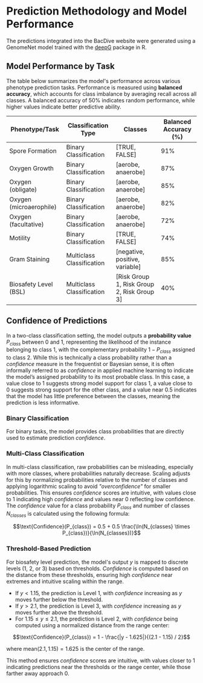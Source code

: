 # Prediction Methodology and Model Performance

The predictions integrated into the BacDive website were generated using a GenomeNet model trained with the [deepG](https://deepg.de/) package in R.

## Model Performance by Task
The table below summarizes the model's performance across various phenotype prediction tasks. Performance is measured using **balanced accuracy**, which accounts for class imbalance by averaging recall across all classes. A balanced accuracy of 50% indicates random performance, while higher values indicate better predictive ability.

| Phenotype/Task           | Classification Type       | Classes                                      | Balanced Accuracy (%) |
|--------------------------|---------------------------|----------------------------------------------|-----------------------|
| Spore Formation          | Binary Classification     | [TRUE, FALSE]                                | 91%                   |
| Oxygen Growth            | Binary Classification     | [aerobe, anaerobe]                           | 87%                   |
| Oxygen (obligate)        | Binary Classification     | [aerobe, anaerobe]                           | 85%                   |
| Oxygen (microaerophile)  | Binary Classification     | [aerobe, anaerobe]                           | 82%                   |
| Oxygen (facultative)     | Binary Classification     | [aerobe, anaerobe]                           | 72%                   |
| Motility                 | Binary Classification     | [TRUE, FALSE]                                | 74%                   |
| Gram Staining            | Multiclass Classification | [negative, positive, variable]               | 85%                   |
| Biosafety Level (BSL)    | Multiclass Classification | [Risk Group 1, Risk Group 2, Risk Group 3]   | 40%                   |


## Confidence of Predictions
In a two-class classification setting, the model outputs a **probability value** $P_{class}$ between 0 and 1, representing the likelihood of the instance belonging to class 1, with the complementary probability $1-P_{class}$ assigned to class 2. 
While this is technically a class probability rather than a *confidence* measure in the frequentist or Bayesian sense, it is often informally referred to as *confidence* in applied machine learning to indicate the model’s assigned probability to its most probable class. In this case, a value close to 1 suggests strong model support for class 1, a value close to 0 suggests strong support for the other class, and a value near 0.5 indicates that the model has little preference between the classes, meaning the prediction is less informative.

### **Binary Classification**
For binary tasks, the model provides class probabilities that are directly used to estimate prediction *confidence*.

### **Multi-Class Classification**
In multi-class classification, raw probabilities can be misleading, especially with more classes, where probabilities naturally decrease. Scaling adjusts for this by normalizing probabilities relative to the number of classes and applying logarithmic scaling to avoid *"overconfidence"* for smaller probabilities. This ensures *confidence* scores are intuitive, with values close to 1 indicating high *confidence* and values near 0 reflecting low confidence. The *confidence* value for a class probability $P_{class}$ and number of classes $N_{classes}$ is calculated using the following formula: 
<p align="center">
$$\text{Confidence}(P_{class}) = 0.5 + 0.5 \frac{\ln(N_{classes} \times P_{class})}{\ln(N_{classes})}$$
</p>

### **Threshold-Based Prediction**
For biosafety level prediction, the model's output $y$ is mapped to discrete levels (1, 2, or 3) based on thresholds. *Confidence* is computed based on the distance from these thresholds, ensuring high *confidence* near extremes and intuitive scaling within the range.
  - If $y < 1.15$, the prediction is Level 1, with *confidence* increasing as $y$ moves further below the threshold.
  - If $y > 2.1$, the prediction is Level 3, with *confidence* increasing as $y$ moves further above the threshold. 
  - For $1.15 \leq y \leq 2.1$, the prediction is Level 2, with *confidence* being computed using a normalized distance from the range center:
<p align="center">
$$\text{Confidence}(P_{class}) = 1 - \frac{|y - 1.625|}{(2.1 - 1.15) / 2}$$
</p>

where $\text{mean}(2.1, 1.15) = 1.625$ is the center of the range.

This method ensures *confidence* scores are intuitive, with values closer to 1 indicating predictions near the thresholds or the range center, while those farther away approach 0.
